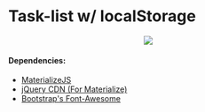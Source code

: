 # Task-list w/ localStorage

<div align="center">
	<img src="https://i.imgur.com/vcqFX9Z.png">
</div>

#### Dependencies:
- [MaterializeJS](https://materializecss.com/getting-started.html)
- [jQuery CDN (For Materialize)](https://code.jquery.com/)
- [Bootstrap's Font-Awesome](https://fontawesome.com/)

